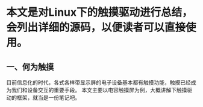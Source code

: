 # 本文是对Linux下的触摸驱动进行总结，会列出详细的源码，以便读者可以直接使用。

## 一、何为触摸

目前信息化的时代，各式各样带显示屏的电子设备基本都有触摸功能，触摸已经成为我们和设备交互的重要手段。
本文主要以电容触摸屏为例，大概讲解下触摸驱动的框架，就当是一份笔记吧。
